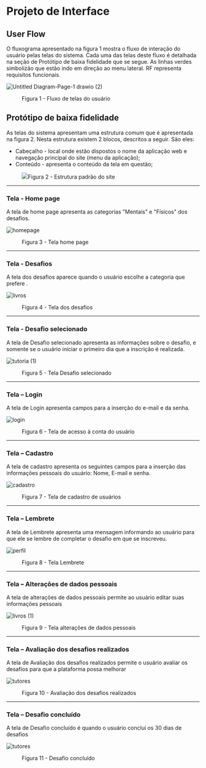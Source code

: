 
# Projeto de Interface

## User Flow

O fluxograma apresentado na figura 1 mostra o fluxo de interação do usuário pelas telas do sistema. Cada uma das telas deste fluxo é detalhada na seção de Protótipo de baixa fidelidade que se segue. As linhas verdes simbolizão que estão indo em direção ao menu lateral. RF representa requisitos funcionais.

  ![Untitled Diagram-Page-1 drawio (2)](img/13.png)

  
<figure> 
    <figcaption>Figura 1 - Fluxo de telas do usuário
</figure> 


## Protótipo de baixa fidelidade

As telas do sistema apresentam uma estrutura comum que é apresentada na figura 2. Nesta estrutura existem 2 blocos, descritos a seguir. São eles:
<ul>
  <li>Cabeçalho - local onde estão dispostos o nome da aplicação web e navegação principal do site (menu da aplicação);</li>
  <li>Conteúdo - apresenta o conteúdo da tela em questão;</li>
</ul>

<figure> 
  <img src="img/14.png"
    <figcaption>Figura 2 - Estrutura padrão do site
</figure> 
<hr>


<h3><b>Tela - Home page</b></h3>
<p>A tela de home page apresenta as categorias "Mentais" e "Físicos" dos desafios. </p>
  
![homepage](img/4.png)

<figure> 
  <figcaption>Figura 3 - Tela home page
</figure> 
<hr>


<h3><b>Tela - Desafios </b></h3>
<p> A tela dos desafios aparece quando o usuário escolhe a categoria que prefere .</p>
  
![livros](img/5.png)

  
<figure> 
  <figcaption> Figura 4 - Tela dos desafios
</figure> 
<hr>

<h3><b>Tela - Desafio selecionado</b></h3>
<p>A tela de Desafio selecionado apresenta as informações sobre o desafio, e somente se o usuário iniciar o primeiro dia que a inscrição é realizada.</p>


![tutoria (1)](img/6.png)

  
<figure>  
    <figcaption>Figura 5 - Tela Desafio selecionado      
</figure> 
<hr>

<h3><b>Tela – Login</b></h3>
<p>A tela de Login apresenta campos para a inserção do e-mail e da senha. </p>
  
  ![login](img/2.png)


<figure> 
    <figcaption>Figura 6 - Tela de acesso à conta do usuário
</figure>
<hr>

<h3><b>Tela – Cadastro</b></h3>
<p>A tela de cadastro apresenta os seguintes campos para a inserção das informações pessoais do usuário: Nome, E-mail e senha.</p>
  
  ![cadastro](img/1.png)


<figure> 
    <figcaption>Figura 7 - Tela de cadastro de usuários
</figure>
<hr> 
  
  <h3><b>Tela – Lembrete </b></h3>
<p>A tela de Lembrete apresenta uma mensagem informando ao usuário para que ele se lembre de completar o desafio em que se inscreveu. </p>
  
![perfil](img/7.png)


<figure> 
    <figcaption>Figura 8 - Tela Lembrete
</figure>
<hr>

  <h3><b>Tela  – Alterações de dados pessoais </b></h3>
<p> A tela de alterações de dados pessoais permite ao usuário editar suas informações pessoais  </p>
  

![livros (1)](img/8.png)




<figure> 
    <figcaption>Figura 9 - Tela alterações de dados pessoais 
</figure>
 <hr>

  <h3><b>Tela – Avaliação dos desafios realizados </b></h3>
<p> A tela de Avaliação dos desafios realizados permite o usuário avaliar os desafios para que a plataforma possa melhorar </p>
  
![tutores](img/9.png)

<figure> 
    <figcaption>Figura 10 - Avaliação dos desafios realizados 
</figure>

 <hr>

  <h3><b> Tela – Desafio concluído </b></h3>
<p> A tela de Desafio concluído é quando o usuário concluí os 30 dias de desafios </p>
  
![tutores](img/10.png)

<figure> 
    <figcaption>Figura 11 -  Desafio concluído 
</figure>

